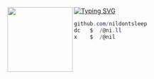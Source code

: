 [![Typing SVG](https://readme-typing-svg.herokuapp.com?font=Roboto+Mono&duration=2000&color=FFFFFF&center=true&vCenter=true&lines=nil)](https://git.io/typing-svg)
<img align="left" src="https://upload.wikimedia.org/wikipedia/commons/thumb/c/c4/Joestar_Birthmark.svg/1024px-Joestar_Birthmark.svg.png" width="147"/> 

```csharp
github.com/nildontsleep
dc   $  /@ni.ll
x    $  /@nil
```
